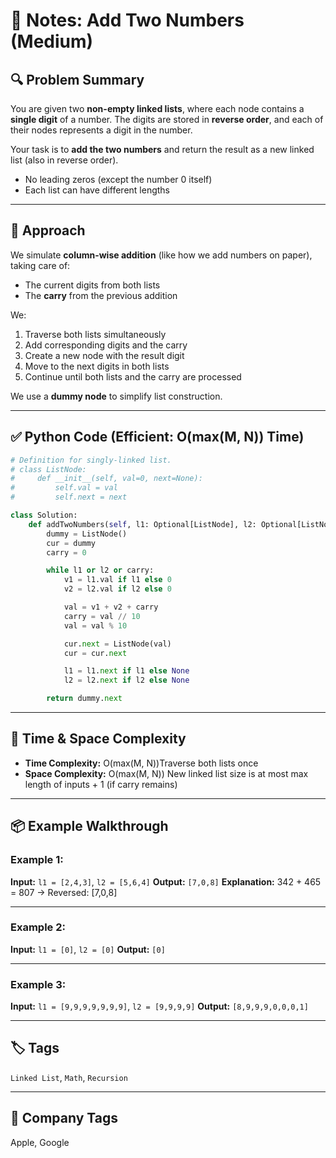 # 📝 Notes: Add Two Numbers (Medium)

## 🔍 Problem Summary

You are given two **non-empty linked lists**, where each node contains a **single digit** of a number.
The digits are stored in **reverse order**, and each of their nodes represents a digit in the number.

Your task is to **add the two numbers** and return the result as a new linked list (also in reverse order).

- No leading zeros (except the number 0 itself)
- Each list can have different lengths

---

## 🧠 Approach

We simulate **column-wise addition** (like how we add numbers on paper), taking care of:

- The current digits from both lists
- The **carry** from the previous addition

We:

1. Traverse both lists simultaneously
2. Add corresponding digits and the carry
3. Create a new node with the result digit
4. Move to the next digits in both lists
5. Continue until both lists and the carry are processed

We use a **dummy node** to simplify list construction.

---

## ✅ Python Code (Efficient: O(max(M, N)) Time)

```python
# Definition for singly-linked list.
# class ListNode:
#     def __init__(self, val=0, next=None):
#         self.val = val
#         self.next = next

class Solution:
    def addTwoNumbers(self, l1: Optional[ListNode], l2: Optional[ListNode]) -> Optional[ListNode]:
        dummy = ListNode()
        cur = dummy
        carry = 0 

        while l1 or l2 or carry:
            v1 = l1.val if l1 else 0
            v2 = l2.val if l2 else 0

            val = v1 + v2 + carry
            carry = val // 10
            val = val % 10

            cur.next = ListNode(val)
            cur = cur.next

            l1 = l1.next if l1 else None
            l2 = l2.next if l2 else None

        return dummy.next
```

---

## 🧮 Time & Space Complexity

- **Time Complexity:** O(max(M, N))Traverse both lists once
- **Space Complexity:** O(max(M, N))
  New linked list size is at most max length of inputs + 1 (if carry remains)

---

## 📦 Example Walkthrough

### Example 1:

**Input:**
`l1 = [2,4,3]`, `l2 = [5,6,4]`
**Output:**
`[7,0,8]`
**Explanation:**
342 + 465 = 807 → Reversed: [7,0,8]

---

### Example 2:

**Input:**
`l1 = [0]`, `l2 = [0]`
**Output:**
`[0]`

---

### Example 3:

**Input:**
`l1 = [9,9,9,9,9,9,9]`, `l2 = [9,9,9,9]`
**Output:**
`[8,9,9,9,0,0,0,1]`

---

## 🏷️ Tags

`Linked List`, `Math`, `Recursion`

---

## 🏢 Company Tags

Apple, Google